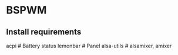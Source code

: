 # BSPWM

## Install requirements
acpi          # Battery status
lemonbar      # Panel
alsa-utils    # alsamixer, amixer
